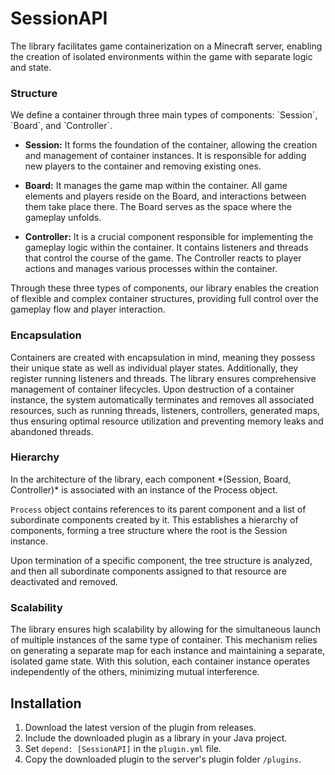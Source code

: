 # SessionAPI

The library facilitates game containerization on a Minecraft server, enabling the creation of isolated environments
within the game with separate logic and state.

<h3>Structure</h3>
We define a container through three main types of components: `Session`, `Board`, and `Controller`.

* **Session:** It forms the foundation of the container, allowing the creation and management of container instances. It
  is responsible for adding new players to the container and removing existing ones.

* **Board:** It manages the game map within the container. All game elements and players reside on the Board, and
  interactions between them take place there. The Board serves as the space where the gameplay unfolds.

* **Controller:** It is a crucial component responsible for implementing the gameplay logic within the container. It
  contains listeners and threads that control the course of the game. The Controller reacts to player actions and
  manages various processes within the container.

Through these three types of components, our library enables the creation of flexible and complex container structures,
providing full control over the gameplay flow and player interaction.

<h3>Encapsulation</h3>
Containers are created with encapsulation in mind, meaning they possess their unique state as well as individual player
states. Additionally, they register running listeners and threads. The library ensures comprehensive management of
container lifecycles. Upon destruction of a container instance, the system automatically terminates and removes all
associated resources, such as running threads, listeners, controllers, generated maps, thus ensuring optimal resource
utilization and preventing memory leaks and abandoned threads.

<h3>Hierarchy</h3>
In the architecture of the library, each component *(Session, Board, Controller)* is associated with an instance of the
Process object.

`Process` object contains references to its parent component and a list of subordinate components created by it. This
establishes a hierarchy of components, forming a tree structure where the root is the Session instance.

Upon termination of a specific component, the tree structure is analyzed, and then all subordinate components assigned
to that resource are deactivated and removed.

<h3>Scalability</h3>
The library ensures high scalability by allowing for the simultaneous launch of multiple instances of the same type of
container. This mechanism relies on generating a separate map for each instance and maintaining a separate, isolated
game state. With this solution, each container instance operates independently of the others, minimizing mutual
interference.

## Installation

1. Download the latest version of the plugin from releases.
2. Include the downloaded plugin as a library in your Java project.
3. Set `depend: [SessionAPI]` in the `plugin.yml` file.
4. Copy the downloaded plugin to the server's plugin folder `/plugins`.